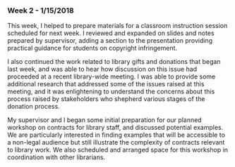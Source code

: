 ### Week 2 - 1/15/2018

This week, I helped to prepare materials for a classroom instruction session scheduled for next week. I reviewed and expanded on slides and notes prepared by supervisor, adding a section to the presentation providing practical guidance for students on copyright infringement.

I also continued the work related to library gifts and donations that began last week, and was able to hear how discussion on this issue had proceeded at a recent library-wide meeting. I was able to provide some additional research that addressed some of the issues raised at this meeting, and it was enlightening to understand the concerns about this process raised by stakeholders who shepherd various stages of the donation process.

My supervisor and I began some initial preparation for our planned workshop on contracts for library staff, and discussed potential examples. We are particularly interested in finding examples that will be accessible to a non-legal audience but still illustrate the complexity of contracts relevant to library work. We also scheduled and arranged space for this workshop in coordination with other librarians.
